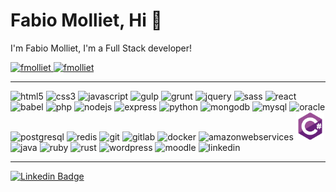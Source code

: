 <h1> Fabio Molliet, Hi 👋</h1>

I'm Fabio Molliet, I'm a Full Stack developer!

<a href="https://github.com/anuraghazra/github-readme-stats">
  <img src="https://github-readme-stats.vercel.app/api?username=fmolliet&show_icons=true&theme=dracula&count_private=true&include_all_commits=true" alt="fmolliet" />
  <img src="https://github-readme-stats.vercel.app/api/top-langs/?username=fmolliet&layout=compact" alt="fmolliet">
</a>

----

<div>
<!-- Main FRONTEND basics -->
<img src="https://devicons.github.io/devicon/devicon.git/icons/html5/html5-original-wordmark.svg" alt="html5" width="45" height="45"/> 
<img src="https://devicons.github.io/devicon/devicon.git/icons/css3/css3-original-wordmark.svg" alt="css3" width="45" height="45"/> 
<img src="https://devicons.github.io/devicon/devicon.git/icons/javascript/javascript-original.svg" alt="javascript" width="45" height="45"/> 

<!-- Main FRONTEND advanced -->
<img src="https://devicons.github.io/devicon/devicon.git/icons/gulp/gulp-plain.svg" alt="gulp" width="45" height="45"/> 
<img src="https://devicons.github.io/devicon/devicon.git/icons/grunt/grunt-original.svg" alt="grunt" width="45" height="45"/> 
<img src="https://devicons.github.io/devicon/devicon.git/icons/jquery/jquery-plain-wordmark.svg" alt="jquery" width="45" height="45"/> 
<img src="https://devicons.github.io/devicon/devicon.git/icons/sass/sass-original.svg" alt="sass" width="45" height="45"/> 

<!-- Main FRONTEND FRAMEWORK -->
<img src="https://devicons.github.io/devicon/devicon.git/icons/react/react-original-wordmark.svg" alt="react" width="45" height="45"/> 
<img src="https://devicons.github.io/devicon/devicon.git/icons/babel/babel-original.svg" alt="babel" width="45" height="45"/> 

<!-- Main BACKEND advanced -->
<img src="https://devicons.github.io/devicon/devicon.git/icons/php/php-original.svg" alt="php" width="45" height="45"/> 
<img src="https://devicons.github.io/devicon/devicon.git/icons/nodejs/nodejs-original-wordmark.svg" alt="nodejs" width="45" height="45"/> 
<img src="https://devicons.github.io/devicon/devicon.git/icons/express/express-original-wordmark.svg" alt="express" width="45" height="45"/>
<img src="https://devicons.github.io/devicon/devicon.git/icons/python/python-original.svg" alt="python" width="45" height="45"/> 
<!-- Main DATABASE advanced -->
<img src="https://devicons.github.io/devicon/devicon.git/icons/mongodb/mongodb-original-wordmark.svg" alt="mongodb" width="45" height="45"/> 
<img src="https://devicons.github.io/devicon/devicon.git/icons/mysql/mysql-original-wordmark.svg" alt="mysql" width="45" height="45"/> 
<img src="https://devicons.github.io/devicon/devicon.git/icons/oracle/oracle-original.svg" alt="oracle" width="45" height="45"/> 
<img src="https://devicons.github.io/devicon/devicon.git/icons/postgresql/postgresql-original-wordmark.svg" alt="postgresql" width="45" height="45"/> 
<img src="https://devicons.github.io/devicon/devicon.git/icons/redis/redis-original-wordmark.svg" alt="redis" width="45" height="45"/> 

<!-- Main Cloud / infra -->
<img src="https://devicons.github.io/devicon/devicon.git/icons/git/git-original.svg" alt="git" width="45" height="45"/> 
<img src="https://devicons.github.io/devicon/devicon.git/icons/gitlab/gitlab-original.svg" alt="gitlab" width="45" height="45"/> 
<img src="https://devicons.github.io/devicon/devicon.git/icons/docker/docker-original-wordmark.svg" alt="docker" width="45" height="45"/> 
<img src="https://devicons.github.io/devicon/devicon.git/icons/amazonwebservices/amazonwebservices-original-wordmark.svg" alt="amazonwebservices" width="45" height="45"/> 

<!--  Other languages  -->
<img src="https://github.com/devicons/devicon/blob/master/icons/csharp/csharp-original.svg" alt="CSharp" width="45" height="45"/> 
<img src="https://devicons.github.io/devicon/devicon.git/icons/java/java-original.svg" alt="java" width="45" height="45"/>
<img src="https://devicons.github.io/devicon/devicon.git/icons/ruby/ruby-original-wordmark.svg" alt="ruby" width="45" height="45"/>
<img src="https://devicons.github.io/devicon/devicon.git/icons/rust/rust-plain.svg" alt="rust" width="45" height="45"/>

<!--  Other FRAMEWORKS  -->
<img src="https://devicons.github.io/devicon/devicon.git/icons/wordpress/wordpress-plain.svg" alt="wordpress" width="45" height="45"/> 
<img src="https://devicons.github.io/devicon/devicon.git/icons/moodle/moodle-original.svg" alt="moodle" width="45" height="45"/> 

<!-- Others -->
<img src="https://devicons.github.io/devicon/devicon.git/icons/linkedin/linkedin-original.svg" alt="linkedin" width="45" height="45"/>
</div>

----

[![Linkedin Badge](https://img.shields.io/badge/-fabiomolliet-blue?style=flat-square&logo=Linkedin&logoColor=white&link=https://www.linkedin.com/in/fabiomolliet/)](https://www.linkedin.com/in/fabiomolliet/)
